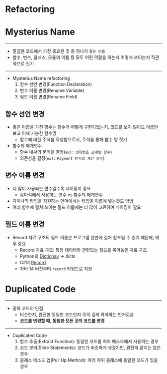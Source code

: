 # Refactoring


# Mysterius Name
---
* 깔끔한 코드에서 가장 중요한 것 중 하나가 `좋은 이름`
* 함수, 변수, 클래스, 모듈의 이름 등 모두 어떤 역활을 하는지 어떻게 쓰이는지 직관적으로 짓기
---
* Mysterius Name refactoring
  1. 함수 선언 변경(Function Declaration)
  2. 변수 이름 변경(Rename Variable)
  3. 필드 이름 변경(Rename Field)


## 함수 선언 변경
* 좋은 이름을 가진 함수는 함수가 어떻게 구현되었는지, 코드를 보지 않아도 이름만 보고 이해 가능한 함수명
  + 함수에 대한 주석을 작성함으로서, 주석을 통해 함수 명 짓기
* 함수의 매개변수
  + 함수 내부의 문맥을 결정(`ex):` `전화번호 포매팅 함수`)
  + 의존성을 결정(`ex):` `Payment 만기일 계산 함수`)

## 변수 이름 변경
* 더 많이 사용되는 변수일수록 네이밍이 중요
  + 람다식에서 사용하는 변수 vs 함수의 매개변수
* 다이나믹 타입을 지원하는 언어에서는 타입을 이름에 넣는것도 방법
* 여러 함수에 걸쳐 쓰이는 필드 이름에는 더 많이 고민하여 네이밍이 필요

## 필드 이름 변경
* Record 자료 구조의 필드 이름은 프로그램 전반에 걸쳐 참조될 수 있기 때문에, 매우 중요
  + Record 자료 구조: 특정 데이터와 관련있는 필드를 묶어놓은 자료 구조
  + Python의 [Dictionay](https://docs.python.org/3/tutorial/datastructures.html#dictionaries) -> dicts
  + C#의 [Record](https://docs.microsoft.com/en-us/dotnet/csharp/language-reference/proposals/csharp-10.0/record-structs)
  + 자바 14 버전부터 `record` 키워드로 지원


# Duplicated Code
---
* 중복 코드의 단점
  + 비슷한지, 완전한 동일한 코드인지 주의 깊게 봐야하는 번거로움
  + **코드를 변경할 때, 동일한 모든 곳의 코드를 변경**
---
* Duplicated Code
  1. 함수 추출(Extract Function): 동일한 코드를 여러 메소드에서 사용하는 경우
  2. 코드 분리(Slide Statements): 코드가 비슷하게 생겼지만, 완전히 같지는 않은 경우
  3. 클래스 메소드 업(Pull Up Method): 여러 하위 클래스에 동일한 코드가 있을 경우
